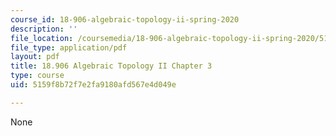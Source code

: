 ```yaml
---
course_id: 18-906-algebraic-topology-ii-spring-2020
description: ''
file_location: /coursemedia/18-906-algebraic-topology-ii-spring-2020/5159f8b72f7e2fa9180afd567e4d049e_MIT18_906S20_ch3.pdf
file_type: application/pdf
layout: pdf
title: 18.906 Algebraic Topology II Chapter 3
type: course
uid: 5159f8b72f7e2fa9180afd567e4d049e

---
```

None